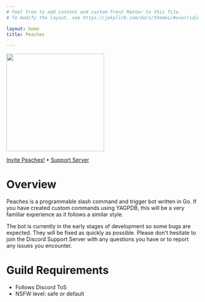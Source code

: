```yaml
---
# Feel free to add content and custom Front Matter to this file.
# To modify the layout, see https://jekyllrb.com/docs/themes/#overriding-theme-defaults

layout: home
title: Peaches

---
```


<img src='/peaches-bot.docs/assets/logo.png' width='256'>

[Invite Peaches!](https://discord.com/api/oauth2/authorize?client_id=1201100920189096018&permissions=1102196361408&scope=bot%20applications.commands) • [Support Server](https://discord.com/invite/Bktvgd3Ncn)

# Overview

Peaches is a programmable slash command and trigger bot written in Go. If you have created custom commands using YAGPDB, this will be a very familiar experience as it follows a similar style.

The bot is currently in the early stages of development so some bugs are expected. They will be fixed as quickly as possible. Please don't hesitate to join the Discord Support Server with any questions you have or to report any issues you encounter.

# Guild Requirements

* Follows Discord ToS
* NSFW level: safe or default